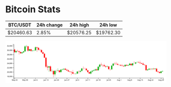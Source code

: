# Bitcoin Stats

BTC/USDT|24h change|24h high|24h low|
|---|---|---|---|
|$20460.63|2.85%|$20576.25|$19762.30|

<img src="./chart.svg">
